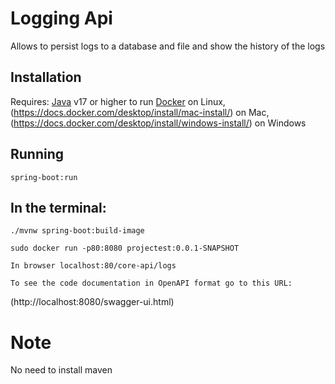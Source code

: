 # Logging Api
Allows to persist logs to a database and file and show the history of the logs

## Installation
Requires:
[Java](https://www.oracle.com/java/technologies/javase/jdk17-archive-downloads.html) v17 or higher to run
[Docker](https://docs.docker.com/desktop/install/linux-install/) on Linux, (https://docs.docker.com/desktop/install/mac-install/) on Mac, (https://docs.docker.com/desktop/install/windows-install/) on Windows

## Running

``
spring-boot:run
``

## In the terminal:
``
./mvnw spring-boot:build-image
``

``
sudo docker run -p80:8080 projectest:0.0.1-SNAPSHOT
``

``
In browser localhost:80/core-api/logs
``

``
To see the code documentation in OpenAPI format go to this URL:
``

(http://localhost:8080/swagger-ui.html)

# Note
No need to install maven